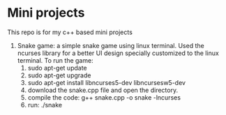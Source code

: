 # Mini projects
This repo is for my c++ based mini projects

1. Snake game: a simple snake game using linux terminal.
    Used the ncurses library for a better UI design specially customized to the linux terminal.
    To run the game: 
    1. sudo apt-get update 
    2. sudo apt-get upgrade
    3. sudo apt-get install libncurses5-dev libncursesw5-dev
    4. download the snake.cpp file and open the directory.
    5. compile the code: g++ snake.cpp -o snake -lncurses
    6. run: ./snake


